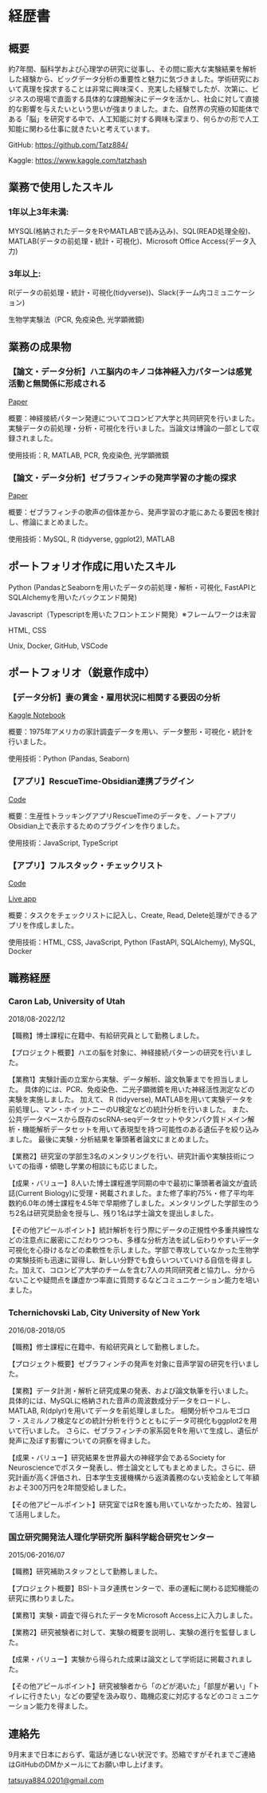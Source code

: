 # 経歴書
## 概要

約7年間、脳科学および心理学の研究に従事し、その間に膨大な実験結果を解析した経験から、ビッグデータ分析の重要性と魅力に気づきました。学術研究において真理を探求することは非常に興味深く、充実した経験でしたが、次第に、ビジネスの現場で直面する具体的な課題解決にデータを活かし、社会に対して直接的な影響を与えたいという思いが強まりました。また、自然界の究極の知能体である「脳」を研究する中で、人工知能に対する興味も深まり、何らかの形で人工知能に関わる仕事に就きたいと考えています。

GitHub: https://github.com/Tatz884/

Kaggle: https://www.kaggle.com/tatzhash


## 業務で使用したスキル

### 1年以上3年未満:
MYSQL(格納されたデータをRやMATLABで読み込み)、SQL(READ処理全般)、MATLAB(データの前処理・統計・可視化)、Microsoft Office Access(データ入力)
### 3年以上:
R(データの前処理・統計・可視化(tidyverse))、Slack(チーム内コミュニケーション)

生物学実験法（PCR, 免疫染色, 光学顕微鏡)

## 業務の成果物

### 【論文・データ分析】ハエ脳内のキノコ体神経入力パターンは感覚活動と無関係に形成される
[Paper](https://www.cell.com/current-biology/pdf/S0960-9822(22)01204-0.pdf)

概要：神経接続パターン発達についてコロンビア大学と共同研究を行いました。実験データの前処理・分析・可視化を行いました。当論文は博論の一部として収録されました。

使用技術：R, MATLAB, PCR, 免疫染色, 光学顕微鏡

### 【論文・データ分析】ゼブラフィンチの発声学習の才能の探求
[Paper](https://academicworks.cuny.edu/hc_sas_etds/359/)

概要：ゼブラフィンチの歌声の個体差から、発声学習の才能にあたる要因を検討し、修論にまとめました。

使用技術：MySQL, R (tidyverse, ggplot2), MATLAB


## ポートフォリオ作成に用いたスキル

Python (PandasとSeabornを用いたデータの前処理・解析・可視化, FastAPIとSQLAlchemyを用いたバックエンド開発)

Javascript（Typescriptを用いたフロントエンド開発）※フレームワークは未習

HTML, CSS

Unix, Docker, GitHub, VSCode


## ポートフォリオ（鋭意作成中）

### 【データ分析】妻の賃金・雇用状況に相関する要因の分析
[Kaggle Notebook](https://www.kaggle.com/code/tatzhash/what-factors-link-to-wife-s-wage)

概要：1975年アメリカの家計調査データを用い、データ整形・可視化・統計を行いました。

使用技術：Python (Pandas, Seaborn)

### 【アプリ】RescueTime-Obsidian連携プラグイン
[Code](https://github.com/Tatz884/RescueTime-Obsidian)

概要：生産性トラッキングアプリRescueTimeのデータを、ノートアプリObsidian上で表示するためのプラグインを作りました。

使用技術：JavaScript, TypeScript

### 【アプリ】フルスタック・チェックリスト
[Code](https://github.com/Tatz884/Tatz884.github.io/tree/main/To-do-list)

[Live app](https://tatz884.github.io/To-do-list/todo-list.html)

概要：タスクをチェックリストに記入し、Create, Read, Delete処理ができるアプリを作成しました。

使用技術：HTML, CSS, JavaScript, Python (FastAPI, SQLAlchemy), MySQL, Docker

## 職務経歴
### Caron Lab, University of Utah
2018/08-2022/12

【職務】博士課程に在籍中、有給研究員として勤務しました。

【プロジェクト概要】ハエの脳を対象に、神経接続パターンの研究を行いました。

【業務1】実験計画の立案から実験、データ解析、論文執筆までを担当しました。
具体的には、PCR、免疫染色、二光子顕微鏡を用いた神経活性測定などの実験を実施しました。
加えて、 R (tidyverse), MATLABを用いて実験データを前処理し、マン・ホイットニーのU検定などの統計分析を行いました。
また、公共データベースから既存のscRNA-seqデータセットやタンパク質ドメイン解析・機能解析データセットを用いて表現型を持つ可能性のある遺伝子を絞り込みました。
最後に実験・分析結果を筆頭著者論文にまとめました。

【業務2】研究室の学部生3名のメンタリングを行い、研究計画や実験技術についての指導・傾聴し学業の相談にも応じました。

【成果・バリュー】8人いた博士課程進学同期の中で最初に筆頭著者論文が査読誌(Current Biology)に受理・掲載されました。また修了率約75%・修了平均年数約6.0年の博士課程を4.5年で早期修了しました。メンタリングした学部生のうち2名は研究奨励金を授与し、残り1名は学士論文を提出しました。

【その他アピールポイント】統計解析を行う際にデータの正規性や多重共線性などの注意点に厳密にこだわりつつも、多様な分析方法を試し伝わりやすいデータ可視化を心掛けるなどの柔軟性を示しました。学部で専攻していなかった生物学の実験技術も迅速に習得し、新しい分野でも食らいついていける自信を得ました。加えて、コロンビア大学のチームを含む7人の共同研究者と協力し、分からないことや疑問点を謙虚かつ率直に質問するなどコミュニケーション能力を培いました。

### Tchernichovski Lab, City University of New York　
2016/08-2018/05

【職務】修士課程に在籍中、有給研究員として勤務しました。

【プロジェクト概要】ゼブラフィンチの発声を対象に音声学習の研究を行いました。

【業務】データ計測・解析と研究成果の発表、および論文執筆を行いました。
具体的には、MySQLに格納された音声の周波数成分データをロードし、MATLAB, R(dplyr)を用いてデータを前処理しました。
相関分析やコルモゴロフ・スミルノフ検定などの統計分析を行うとともにデータ可視化もggplot2を用いて行いました。
さらに、ゼブラフィンチの家系図をRを用いて生成し、遺伝が発声に及ぼす影響についての洞察を得ました。

【成果・バリュー】研究結果を世界最大の神経学会であるSociety for Neuroscienceでポスター発表し、修士論文としてもまとめました。さらに、研究計画が高く評価され、日本学生支援機構から返済義務のない支給金として年額およそ300万円を2年間受給しました。

【その他アピールポイント】研究室ではRを誰も用いていなかったため、独習して活用しました。
### 国立研究開発法人理化学研究所 脳科学総合研究センター
2015/06-2016/07

【職務】研究補助スタッフとして勤務しました。

【プロジェクト概要】BSI-トヨタ連携センターで、車の運転に関わる認知機能の研究に携わりました。

【業務1】実験・調査で得られたデータをMicrosoft Access上に入力しました。

【業務2】研究被験者に対して、実験の概要を説明し、実験の進行を監督しました。

【成果・バリュー】実験から得られた成果は論文として学術誌に掲載されました。

【その他アピールポイント】研究被験者から「のどが渇いた」「部屋が暑い」「トイレに行きたい」などの要望を汲み取り、臨機応変に対応するなどのコミュニケーション能力を得ました。

## 連絡先

9月末まで日本におらず、電話が通じない状況です。恐縮ですがそれまでご連絡はGitHubのDMかメールにてお願い申し上げます。

tatsuya884.0201@gmail.com
